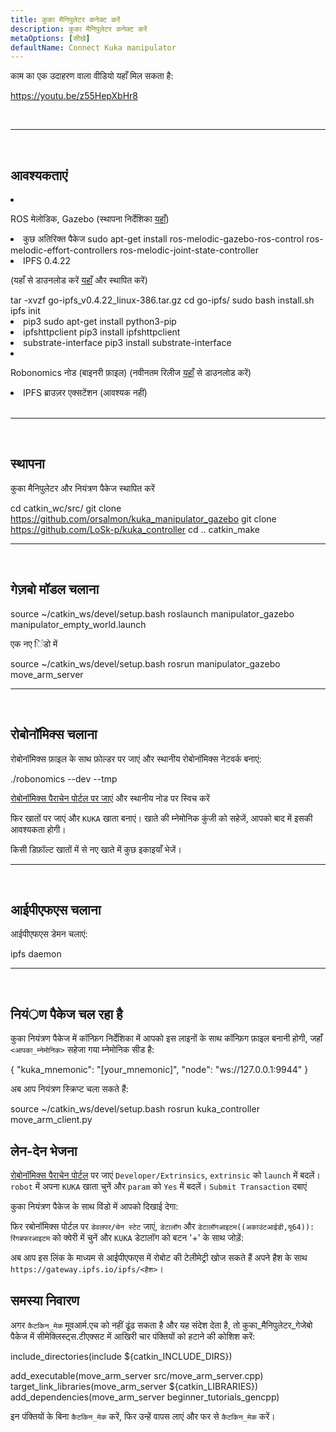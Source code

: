 ```yaml
---
title: कुका मैनिपुलेटर कनेक्ट करें
description: कुका मैनिपुलेटर कनेक्ट करें
metaOptions: [सीखें]
defaultName: Connect Kuka manipulator
---
```


काम का एक उदाहरण वाला वीडियो यहाँ मिल सकता है:

https://youtu.be/z55HepXbHr8

<br/>

***

<br/>

## आवश्यकताएं

<List>

<li class="flex">

ROS मेलोडिक, Gazebo (स्थापना निर्देशिका [यहाँ](http://wiki.ros.org/melodic/Installation/Ubuntu))
</li>

<li>कुछ अतिरिक्त पैकेज

<LessonCodeWrapper language="bash" codeClass="big-code">
sudo apt-get install ros-melodic-gazebo-ros-control ros-melodic-effort-controllers ros-melodic-joint-state-controller
</LessonCodeWrapper>

</li>

<li> IPFS 0.4.22 

(यहाँ से डाउनलोड करें [यहाँ](https://www.npackd.org/p/ipfs/0.4.22) और स्थापित करें)

<LessonCodeWrapper language="bash" codeClass="big-code">
tar -xvzf go-ipfs_v0.4.22_linux-386.tar.gz
cd go-ipfs/
sudo bash install.sh
ipfs init
</LessonCodeWrapper>

</li>

<li>pip3

<LessonCodeWrapper language="bash">
sudo apt-get install python3-pip
</LessonCodeWrapper>

</li>

<li>ipfshttpclient

<LessonCodeWrapper language="bash">
pip3 install ipfshttpclient
</LessonCodeWrapper>

</li>

<li>substrate-interface

<LessonCodeWrapper language="bash">
pip3 install substrate-interface
</LessonCodeWrapper>

</li>

<li class="flex">

Robonomics नोड (बाइनरी फ़ाइल) (नवीनतम रिलीज [यहाँ](https://github.com/airalab/robonomics/releases) से डाउनलोड करें)

</li>

<li>IPFS ब्राउज़र एक्सटेंशन (आवश्यक नहीं)</li>

</List>

<br/>

***

<br/>

## स्थापना
कुका मैनिपुलेटर और नियंत्रण पैकेज स्थापित करें

<LessonCodeWrapper language="bash" codeClass="big-code">cd catkin_wc/src/
git clone https://github.com/orsalmon/kuka_manipulator_gazebo
git clone https://github.com/LoSk-p/kuka_controller
cd ..
catkin_make</LessonCodeWrapper>

***

<br/>

## गेज़बो मॉडल चलाना

<LessonCodeWrapper language="bash" codeClass="big-code">
source ~/catkin_ws/devel/setup.bash
roslaunch manipulator_gazebo manipulator_empty_world.launch
</LessonCodeWrapper>

एक नए िंडो में

<LessonCodeWrapper language="bash">
source ~/catkin_ws/devel/setup.bash
rosrun manipulator_gazebo move_arm_server
</LessonCodeWrapper>

<LessonImages imageClasses="mb" src="kuka/1.png" alt="model"/>

***

<br/>

## रोबोनॉमिक्स चलाना
रोबोनॉमिक्स फ़ाइल के साथ फ़ोल्डर पर जाएं और स्थानीय रोबोनॉमिक्स नेटवर्क बनाएं:

<LessonCodeWrapper language="bash">
./robonomics --dev --tmp
</LessonCodeWrapper>

<LessonImages imageClasses="mb" src="kuka/robonomics.png" alt="robonomics"/>

[रोबोनॉमिक्स पैराचेन पोर्टल पर जाएं](https://polkadot.js.org/apps/?rpc=wss%3A%2F%2Fkusama.rpc.robonomics.network%2F#/) और स्थानीय नोड पर स्विच करें

<LessonImages imageClasses="mb" src="kuka/local.png" alt="local"/>

फिर खातों पर जाएं और `KUKA` खाता बनाएं। खाते की म्नेमोनिक कुंजी को सहेजें, आपको बाद में इसकी आवश्यकता होगी। 


<LessonImages imageClasses="mb" src="kuka/create_acc.png" alt="acc"/>

किसी डिफ़ॉल्ट खातों में से नए खाते में कुछ इकाइयाँ भेजें।

<LessonImages imageClasses="mb" src="kuka/send_money.png" alt="accs"/>

***
<br/>

## आईपीएफएस चलाना
आईपीएफएस डेमन चलाएं:

<LessonCodeWrapper language="bash">
ipfs daemon
</LessonCodeWrapper>

***

</br>

## नियं्रण पैकेज चल रहा है
कुका नियंत्रण पैकेज में कॉन्फ़िग निर्देशिका में आपको इस लाइनों के साथ कॉन्फ़िग फ़ाइल बनानी होगी, जहाँ `<आपका_म्नेमोनिक>` सहेजा गया म्नेमोनिक सीड है:

<LessonCodeWrapper language="bash">
{
    "kuka_mnemonic": "[your_mnemonic]",
    "node": "ws://127.0.0.1:9944"
}
</LessonCodeWrapper>


अब आप नियंत्रण स्क्रिप्ट चला सकते हैं:

<LessonCodeWrapper language="bash">
source ~/catkin_ws/devel/setup.bash
rosrun kuka_controller move_arm_client.py
</LessonCodeWrapper>

<LessonImages imageClasses="mb" src="kuka/run.png" alt="control"/>

## लेन-देन भेजना
[रोबोनॉमिक्स पैराचेन पोर्टल](https://polkadot.js.org/apps/?rpc=wss%3A%2F%2Fkusama.rpc.robonomics.network%2F#/) पर जाएं `Developer/Extrinsics`, `extrinsic` को `launch` में बदलें। `robot` में अपना `KUKA` खाता चुनें और `param` को `Yes` में बदलें। `Submit Transaction` दबाएं

<LessonImages imageClasses="mb" src="kuka/launch.png" alt="transaction"/>

कुका नियंत्रण पैकेज के साथ विंडो में आपको दिखाई देगा:

<LessonImages imageClasses="mb" src="kuka/res.png" alt="done"/>

फिर रबोनॉमिक्स पोर्टल पर `डेवलपर/चेन स्टेट` जाएं, `डेटालॉग` और `डेटालॉगआइटम((अकाउंटआईडी,यू64)): रिंगबफरआइटम` को क्वेरी में चुनें और `KUKA` डेटालॉग को बटन '+' के साथ जोड़ें:

<LessonImages imageClasses="mb" src="kuka/datalog.png" alt="datalog"/>

अब आप इस लिंक के माध्यम से आईपीएफएस में रोबोट की टेलीमेट्री खोज सकते हैं अपने हैश के साथ `https://gateway.ipfs.io/ipfs/<हैश>`।

## समस्या निवारण

अगर `कैटकिन_मेक` मूवआर्म.एच को नहीं ढूंढ सकता है और यह संदेश देता है, तो कुका_मैनिपुलेटर_गेजेबो पैकेज में सीमेक्लिस्ट्स.टीएक्सट में आखिरी चार पंक्तियों को हटाने की कोशिश करें:

<LessonCodeWrapper language="yaml">
include_directories(include ${catkin_INCLUDE_DIRS})

add_executable(move_arm_server src/move_arm_server.cpp)
target_link_libraries(move_arm_server ${catkin_LIBRARIES})
add_dependencies(move_arm_server beginner_tutorials_gencpp)
</LessonCodeWrapper>

इन पंक्तियों के बिना `कैटकिन_मेक` करें, फिर उन्हें वापस लाएं और फर से `कैटकिन_मेक` करें।